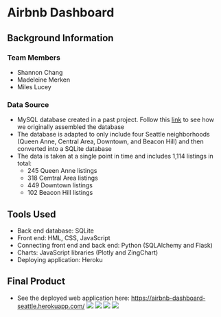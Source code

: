 # Airbnb Dashboard
## Background Information
### Team Members
* Shannon Chang
* Madeleine Merken
* Miles Lucey
### Data Source
* MySQL database created in a past project. Follow this [link](https://github.com/mileslucey/Seattle_AirBnB_ETL) to see how we originally assembled the database
* The database is adapted to only include four Seattle neighborhoods (Queen Anne, Central Area, Downtown, and Beacon Hill) and then converted into a SQLite database
* The data is taken at a single point in time and includes 1,114 listings in total:
    * 245 Queen Anne listings
    * 318 Cemtral Area listings
    * 449 Downtown listings
    * 102 Beacon Hill listings
## Tools Used
* Back end database: SQLite
* Front end: HML, CSS, JavaScript
* Connecting front end and back end: Python (SQLAlchemy and Flask)
* Charts: JavaScript libraries (Plotly and ZingChart)
* Deploying application: Heroku
## Final Product
* See the deployed web application here: https://airbnb-dashboard-seattle.herokuapp.com/
![](images/final_product_1.png)
![](images/final_product_2.png)
![](images/final_product_3.png)
![](images/final_product_4.png)
